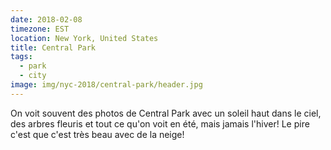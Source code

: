 ```yaml
---
date: 2018-02-08
timezone: EST
location: New York, United States
title: Central Park
tags:
  - park
  - city
image: img/nyc-2018/central-park/header.jpg
---
```

  
On voit souvent des photos de Central Park avec un soleil haut dans le ciel, 
des arbres fleuris et tout ce qu'on voit en été, mais jamais l'hiver! 
Le pire c'est que c'est très beau avec de la neige!